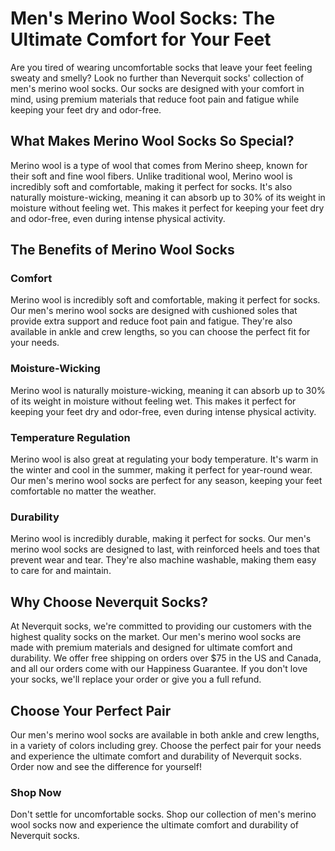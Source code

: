 # Men's Merino Wool Socks: The Ultimate Comfort for Your Feet

Are you tired of wearing uncomfortable socks that leave your feet feeling sweaty and smelly? Look no further than Neverquit socks' collection of men's merino wool socks. Our socks are designed with your comfort in mind, using premium materials that reduce foot pain and fatigue while keeping your feet dry and odor-free.

## What Makes Merino Wool Socks So Special?

Merino wool is a type of wool that comes from Merino sheep, known for their soft and fine wool fibers. Unlike traditional wool, Merino wool is incredibly soft and comfortable, making it perfect for socks. It's also naturally moisture-wicking, meaning it can absorb up to 30% of its weight in moisture without feeling wet. This makes it perfect for keeping your feet dry and odor-free, even during intense physical activity.

## The Benefits of Merino Wool Socks

### Comfort

Merino wool is incredibly soft and comfortable, making it perfect for socks. Our men's merino wool socks are designed with cushioned soles that provide extra support and reduce foot pain and fatigue. They're also available in ankle and crew lengths, so you can choose the perfect fit for your needs.

### Moisture-Wicking

Merino wool is naturally moisture-wicking, meaning it can absorb up to 30% of its weight in moisture without feeling wet. This makes it perfect for keeping your feet dry and odor-free, even during intense physical activity.

### Temperature Regulation

Merino wool is also great at regulating your body temperature. It's warm in the winter and cool in the summer, making it perfect for year-round wear. Our men's merino wool socks are perfect for any season, keeping your feet comfortable no matter the weather.

### Durability

Merino wool is incredibly durable, making it perfect for socks. Our men's merino wool socks are designed to last, with reinforced heels and toes that prevent wear and tear. They're also machine washable, making them easy to care for and maintain.

## Why Choose Neverquit Socks?

At Neverquit socks, we're committed to providing our customers with the highest quality socks on the market. Our men's merino wool socks are made with premium materials and designed for ultimate comfort and durability. We offer free shipping on orders over $75 in the US and Canada, and all our orders come with our Happiness Guarantee. If you don't love your socks, we'll replace your order or give you a full refund.

## Choose Your Perfect Pair

Our men's merino wool socks are available in both ankle and crew lengths, in a variety of colors including grey. Choose the perfect pair for your needs and experience the ultimate comfort and durability of Neverquit socks. Order now and see the difference for yourself!

### Shop Now

Don't settle for uncomfortable socks. Shop our collection of men's merino wool socks now and experience the ultimate comfort and durability of Neverquit socks.